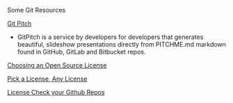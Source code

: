 Some Git Resources

[Git Pitch](https://gitpitch.com/)
- GitPitch is a service by developers for developers that generates beautiful, slideshow presentations directly from PITCHME.md markdown found in GitHub, GitLab and Bitbucket repos.

[Choosing an Open Source License](https://choosealicense.com/)

[Pick a License, Any License](https://blog.codinghorror.com/pick-a-license-any-license/)

[License Check your Github Repos](https://license-check.k-nut.eu/)

